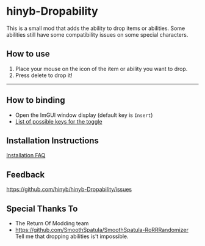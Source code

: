 # hinyb-Dropability
This is a small mod that adds the ability to drop items or abilities.
Some abilities still have some compatibility issues on some special characters.

## How to use
1. Place your mouse on the icon of the item or ability you want to drop.
2. Press delete to drop it!

---

## How to binding 
* Open the ImGUI window display (default key is `Insert`)
* [List of possible keys for the toggle](https://oprypin.github.io/crystal-imgui/ImGui/ImGuiKey.html)

## Installation Instructions

[Installation FAQ](https://docs.google.com/document/u/1/d/1NgLwb8noRLvlV9keNc_GF2aVzjARvUjpND2rxFgxyfw/edit?usp=sharing)

## Feedback
https://github.com/hinyb/hinyb-Dropability/issues

## Special Thanks To
* The Return Of Modding team
* https://github.com/SmoothSpatula/SmoothSpatula-RoRRRandomizer Tell me that dropping abilities  is't impossible.